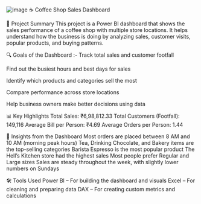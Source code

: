 ![image](https://github.com/user-attachments/assets/2f296475-07a0-4381-b7d6-9f5cb621d0cd)
☕ Coffee Shop Sales Dashboard

📌 Project Summary
This project is a Power BI dashboard that shows the sales performance of a coffee shop with multiple store locations. 
It helps understand how the business is doing by analyzing sales, customer visits, popular products, and buying patterns.

🔍 Goals of the Dashboard :-
Track total sales and customer footfall

Find out the busiest hours and best days for sales

Identify which products and categories sell the most

Compare performance across store locations

Help business owners make better decisions using data


📊 Key Highlights
Total Sales: ₹6,98,812.33
Total Customers (Footfall): 149,116
Average Bill per Person: ₹4.69
Average Orders per Person: 1.44

🧠 Insights from the Dashboard
Most orders are placed between 8 AM and 10 AM (morning peak hours)
Tea, Drinking Chocolate, and Bakery items are the top-selling categories
Barista Espresso is the most popular product
The Hell’s Kitchen store had the highest sales
Most people prefer Regular and Large sizes
Sales are steady throughout the week, with slightly lower numbers on Sundays

🛠 Tools Used
Power BI – For building the dashboard and visuals
Excel – For cleaning and preparing data
DAX – For creating custom metrics and calculations

